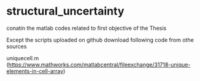 # structural_uncertainty
conatin the matlab codes related to first objective of the Thesis


Except the scripts uploaded on github download following code from othe sources

uniquecell.m (https://www.mathworks.com/matlabcentral/fileexchange/31718-unique-elements-in-cell-array)

